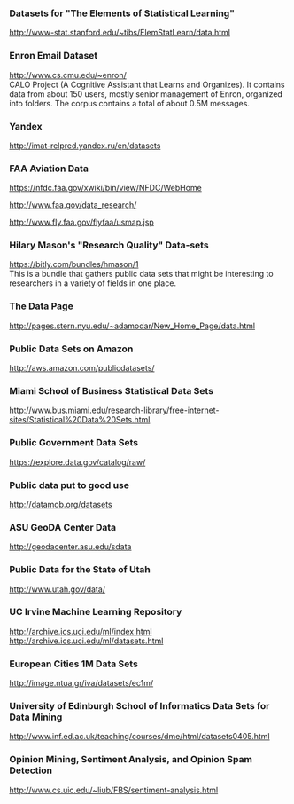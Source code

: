 ### Datasets for "The Elements of Statistical Learning"  
http://www-stat.stanford.edu/~tibs/ElemStatLearn/data.html

### Enron Email Dataset  
http://www.cs.cmu.edu/~enron/  
CALO Project (A Cognitive Assistant that Learns and Organizes). It contains data from about 150 users, mostly senior management of Enron, organized into folders. The corpus contains a total of about 0.5M messages.  

### Yandex
http://imat-relpred.yandex.ru/en/datasets

### FAA Aviation Data
https://nfdc.faa.gov/xwiki/bin/view/NFDC/WebHome

http://www.faa.gov/data_research/

http://www.fly.faa.gov/flyfaa/usmap.jsp

### Hilary Mason's "Research Quality" Data-sets  
https://bitly.com/bundles/hmason/1  
This is a bundle that gathers public data sets that might be interesting to researchers in a variety of fields in one place.

### The Data Page
http://pages.stern.nyu.edu/~adamodar/New_Home_Page/data.html

### Public Data Sets on Amazon
http://aws.amazon.com/publicdatasets/

### Miami School of Business Statistical Data Sets
http://www.bus.miami.edu/research-library/free-internet-sites/Statistical%20Data%20Sets.html

### Public Government Data Sets
https://explore.data.gov/catalog/raw/

### Public data put to good use
http://datamob.org/datasets

### ASU GeoDA Center Data
http://geodacenter.asu.edu/sdata

### Public Data for the State of Utah
http://www.utah.gov/data/

### UC Irvine Machine Learning Repository
http://archive.ics.uci.edu/ml/index.html
http://archive.ics.uci.edu/ml/datasets.html

### European Cities 1M Data Sets
http://image.ntua.gr/iva/datasets/ec1m/

### University of Edinburgh School of Informatics Data Sets for Data Mining
http://www.inf.ed.ac.uk/teaching/courses/dme/html/datasets0405.html

### Opinion Mining, Sentiment Analysis, and Opinion Spam Detection
http://www.cs.uic.edu/~liub/FBS/sentiment-analysis.html
